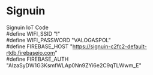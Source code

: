 # Signuin
Signuin IoT Code
<br>
#define WIFI_SSID "!"
<br>
#define WIFI_PASSWORD "VALOGASPOL"
<br>
#define FIREBASE_HOST "https://signuin-c2fc2-default-rtdb.firebaseio.com"
<br>
#define FIREBASE_AUTH "AIzaSyDW1G3KsmfWLAp0Nn9ZYi6e2C9qTLWwm_E"  
